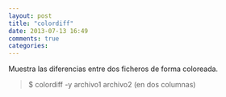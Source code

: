 ```yaml
---
layout: post
title: "colordiff"
date: 2013-07-13 16:49
comments: true
categories: 
---
```

Muestra las diferencias entre dos ficheros de forma coloreada.

>$ colordiff -y archivo1 archivo2  (en dos columnas)

